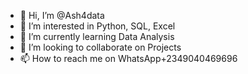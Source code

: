 - 👋 Hi, I’m @Ash4data
- 👀 I’m interested in Python, SQL, Excel
- 🌱 I’m currently learning Data Analysis 
- 💞️ I’m looking to collaborate on Projects 
- 📫 How to reach me on WhatsApp+2349040469696

<!---
Ash4data/Ash4data is a ✨ special ✨ repository because its `README.md` (this file) appears on your GitHub profile.
You can click the Preview link to take a look at your changes.
--->
